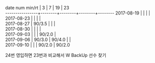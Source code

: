date num min/rt |   3    |   7    |   19   |   23   
----------------+--------+--------+--------+--------
2017-08-19      |        |        |        |       
2017-08-23      |        |        |        |       
2017-08-27      | 90/3.5 |        |        |       
2017-08-30      |        |        |        |       
2017-09-03      |        |        | 90/2.0 |      
2017-09-06      | 90/3.0 | 90/4.0 |        |       
2017-09-10      |        |        | 90/2.0 | 90/2.0

24번 영입하면 23번과 비교해서 W BackUp 선수 찾기
